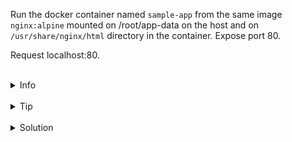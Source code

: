 
Run the docker container named `sample-app` from the same image `nginx:alpine` 
mounted on /root/app-data on the host and on `/usr/share/nginx/html` directory in the container.
Expose port 80.

Request localhost:80.


<br>
<details><summary>Info</summary>
<br>

```plain
Docs https://docs.docker.com/storage/volumes/

Volume - allow to persist container's data.
```

</details>

<br>
<details><summary>Tip</summary>
<br>

```plain
Use flag -v or --mount when running the container - https://docs.docker.com/storage/volumes/#choose-the--v-or---mount-flag.

```

</details>


<br>
<details><summary>Solution</summary>
<br>

<br>

Run the container with mounted volume:

<br>

```plain
docker run -d -p 80:80 --mount type=bind,src=/root/app-data,target=/usr/share/nginx/html --name sample-app nginx:alpine
or
docker run -d -p 80:80 -v /root/app-data:/usr/share/nginx/html --name sample-app nginx:alpine

```{{copy}}

<br>

Request localhost:80:

<br>

```plain
curl localhost:80
```{{exec}}
